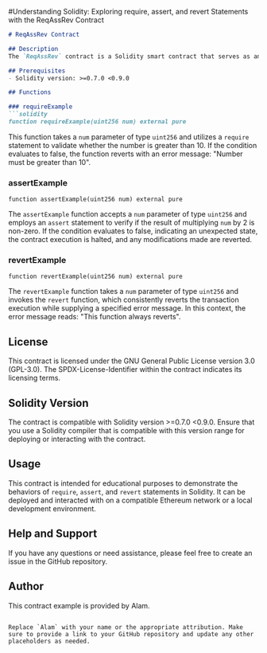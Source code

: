 #Understanding Solidity: Exploring require, assert, and revert Statements with the ReqAssRev Contract

```markdown
# ReqAssRev Contract

## Description
The `ReqAssRev` contract is a Solidity smart contract that serves as an illustrative example of the usage of `require`, `assert`, and `revert` statements in Solidity programming. It features three distinct functions that demonstrate the different behaviors of these statements.

## Prerequisites
- Solidity version: >=0.7.0 <0.9.0

## Functions

### requireExample
```solidity
function requireExample(uint256 num) external pure
```
This function takes a `num` parameter of type `uint256` and utilizes a `require` statement to validate whether the number is greater than 10. If the condition evaluates to false, the function reverts with an error message: "Number must be greater than 10".

### assertExample
```solidity
function assertExample(uint256 num) external pure
```
The `assertExample` function accepts a `num` parameter of type `uint256` and employs an `assert` statement to verify if the result of multiplying `num` by 2 is non-zero. If the condition evaluates to false, indicating an unexpected state, the contract execution is halted, and any modifications made are reverted.

### revertExample
```solidity
function revertExample(uint256 num) external pure
```
The `revertExample` function takes a `num` parameter of type `uint256` and invokes the `revert` function, which consistently reverts the transaction execution while supplying a specified error message. In this context, the error message reads: "This function always reverts".

## License
This contract is licensed under the GNU General Public License version 3.0 (GPL-3.0). The SPDX-License-Identifier within the contract indicates its licensing terms.

## Solidity Version
The contract is compatible with Solidity version >=0.7.0 <0.9.0. Ensure that you use a Solidity compiler that is compatible with this version range for deploying or interacting with the contract.

## Usage
This contract is intended for educational purposes to demonstrate the behaviors of `require`, `assert`, and `revert` statements in Solidity. It can be deployed and interacted with on a compatible Ethereum network or a local development environment.

## Help and Support
If you have any questions or need assistance, please feel free to create an issue in the GitHub repository.

## Author
This contract example is provided by Alam.

```

Replace `Alam` with your name or the appropriate attribution. Make sure to provide a link to your GitHub repository and update any other placeholders as needed.
